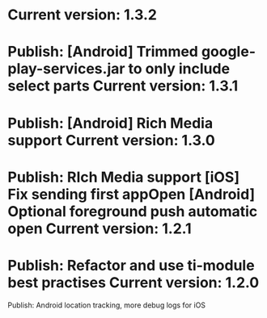 Current version: 1.3.2
=========================
Publish: [Android] Trimmed google-play-services.jar to only include select parts
Current version: 1.3.1
=========================
Publish: [Android] Rich Media support
Current version: 1.3.0
=========================
Publish:
RIch Media support
[iOS] Fix sending first appOpen
[Android] Optional foreground push automatic open
Current version: 1.2.1
=========================
Publish: Refactor and use ti-module best practises
Current version: 1.2.0
=========================
Publish: Android location tracking, more debug logs for iOS
